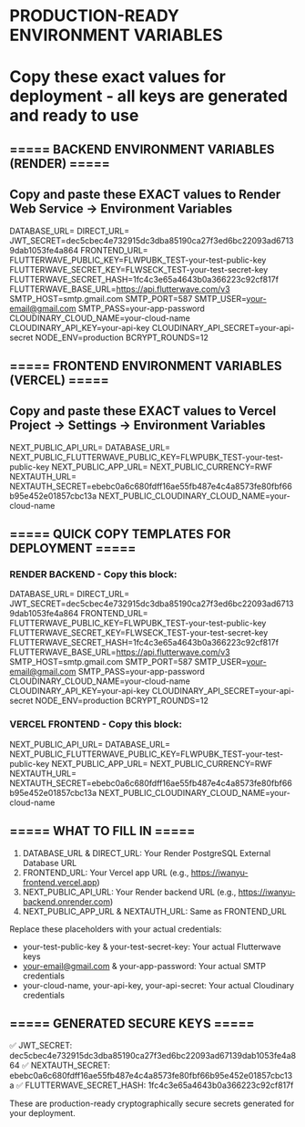 # PRODUCTION-READY ENVIRONMENT VARIABLES
# Copy these exact values for deployment - all keys are generated and ready to use

## ===== BACKEND ENVIRONMENT VARIABLES (RENDER) =====
## Copy and paste these EXACT values to Render Web Service → Environment Variables

DATABASE_URL=
DIRECT_URL=
JWT_SECRET=dec5cbec4e732915dc3dba85190ca27f3ed6bc22093ad67139dab1053fe4a864
FRONTEND_URL=
FLUTTERWAVE_PUBLIC_KEY=FLWPUBK_TEST-your-test-public-key
FLUTTERWAVE_SECRET_KEY=FLWSECK_TEST-your-test-secret-key
FLUTTERWAVE_SECRET_HASH=1fc4c3e65a4643b0a366223c92cf817f
FLUTTERWAVE_BASE_URL=https://api.flutterwave.com/v3
SMTP_HOST=smtp.gmail.com
SMTP_PORT=587
SMTP_USER=your-email@gmail.com
SMTP_PASS=your-app-password
CLOUDINARY_CLOUD_NAME=your-cloud-name
CLOUDINARY_API_KEY=your-api-key
CLOUDINARY_API_SECRET=your-api-secret
NODE_ENV=production
BCRYPT_ROUNDS=12

## ===== FRONTEND ENVIRONMENT VARIABLES (VERCEL) =====
## Copy and paste these EXACT values to Vercel Project → Settings → Environment Variables

NEXT_PUBLIC_API_URL=
DATABASE_URL=
NEXT_PUBLIC_FLUTTERWAVE_PUBLIC_KEY=FLWPUBK_TEST-your-test-public-key
NEXT_PUBLIC_APP_URL=
NEXT_PUBLIC_CURRENCY=RWF
NEXTAUTH_URL=
NEXTAUTH_SECRET=ebebc0a6c680fdff16ae55fb487e4c4a8573fe80fbf66b95e452e01857cbc13a
NEXT_PUBLIC_CLOUDINARY_CLOUD_NAME=your-cloud-name

## ===== QUICK COPY TEMPLATES FOR DEPLOYMENT =====

### RENDER BACKEND - Copy this block:
DATABASE_URL=
DIRECT_URL=
JWT_SECRET=dec5cbec4e732915dc3dba85190ca27f3ed6bc22093ad67139dab1053fe4a864
FRONTEND_URL=
FLUTTERWAVE_PUBLIC_KEY=FLWPUBK_TEST-your-test-public-key
FLUTTERWAVE_SECRET_KEY=FLWSECK_TEST-your-test-secret-key
FLUTTERWAVE_SECRET_HASH=1fc4c3e65a4643b0a366223c92cf817f
FLUTTERWAVE_BASE_URL=https://api.flutterwave.com/v3
SMTP_HOST=smtp.gmail.com
SMTP_PORT=587
SMTP_USER=your-email@gmail.com
SMTP_PASS=your-app-password
CLOUDINARY_CLOUD_NAME=your-cloud-name
CLOUDINARY_API_KEY=your-api-key
CLOUDINARY_API_SECRET=your-api-secret
NODE_ENV=production
BCRYPT_ROUNDS=12

### VERCEL FRONTEND - Copy this block:
NEXT_PUBLIC_API_URL=
DATABASE_URL=
NEXT_PUBLIC_FLUTTERWAVE_PUBLIC_KEY=FLWPUBK_TEST-your-test-public-key
NEXT_PUBLIC_APP_URL=
NEXT_PUBLIC_CURRENCY=RWF
NEXTAUTH_URL=
NEXTAUTH_SECRET=ebebc0a6c680fdff16ae55fb487e4c4a8573fe80fbf66b95e452e01857cbc13a
NEXT_PUBLIC_CLOUDINARY_CLOUD_NAME=your-cloud-name

## ===== WHAT TO FILL IN =====

1. DATABASE_URL & DIRECT_URL: Your Render PostgreSQL External Database URL
2. FRONTEND_URL: Your Vercel app URL (e.g., https://iwanyu-frontend.vercel.app)
3. NEXT_PUBLIC_API_URL: Your Render backend URL (e.g., https://iwanyu-backend.onrender.com)
4. NEXT_PUBLIC_APP_URL & NEXTAUTH_URL: Same as FRONTEND_URL

Replace these placeholders with your actual credentials:
- your-test-public-key & your-test-secret-key: Your actual Flutterwave keys
- your-email@gmail.com & your-app-password: Your actual SMTP credentials
- your-cloud-name, your-api-key, your-api-secret: Your actual Cloudinary credentials

## ===== GENERATED SECURE KEYS =====

✅ JWT_SECRET: dec5cbec4e732915dc3dba85190ca27f3ed6bc22093ad67139dab1053fe4a864
✅ NEXTAUTH_SECRET: ebebc0a6c680fdff16ae55fb487e4c4a8573fe80fbf66b95e452e01857cbc13a
✅ FLUTTERWAVE_SECRET_HASH: 1fc4c3e65a4643b0a366223c92cf817f

These are production-ready cryptographically secure secrets generated for your deployment.
